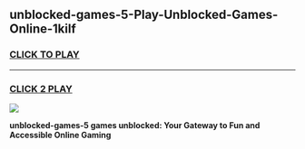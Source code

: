 
## unblocked-games-5-Play-Unblocked-Games-Online-1kilf
<h3>
<a href="https://premium76.site?title=unblocked-games-5&ref=25A">CLICK TO PLAY</a></h3>
<hr>

<h3>
<a href="https://premium76.site?title=unblocked-games-5&ref=25A">CLICK 2 PLAY</a>
  
</h3>

<a href="https://premium76.site?title=unblocked-games-5&ref=25A"><img src="https://clearcache.store/games.png"></a>


**unblocked-games-5 games unblocked: Your Gateway to Fun and Accessible Online Gaming**
